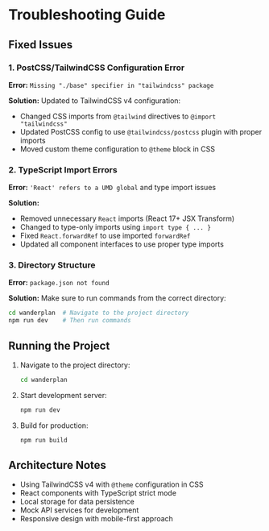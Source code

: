 # Troubleshooting Guide

## Fixed Issues

### 1. PostCSS/TailwindCSS Configuration Error
**Error:** `Missing "./base" specifier in "tailwindcss" package`

**Solution:** Updated to TailwindCSS v4 configuration:
- Changed CSS imports from `@tailwind` directives to `@import "tailwindcss"`
- Updated PostCSS config to use `@tailwindcss/postcss` plugin with proper imports
- Moved custom theme configuration to `@theme` block in CSS

### 2. TypeScript Import Errors
**Error:** `'React' refers to a UMD global` and type import issues

**Solution:**
- Removed unnecessary `React` imports (React 17+ JSX Transform)
- Changed to type-only imports using `import type { ... }`
- Fixed `React.forwardRef` to use imported `forwardRef`
- Updated all component interfaces to use proper type imports

### 3. Directory Structure
**Error:** `package.json not found`

**Solution:** Make sure to run commands from the correct directory:
```bash
cd wanderplan  # Navigate to the project directory
npm run dev    # Then run commands
```

## Running the Project

1. Navigate to the project directory:
   ```bash
   cd wanderplan
   ```

2. Start development server:
   ```bash
   npm run dev
   ```

3. Build for production:
   ```bash
   npm run build
   ```

## Architecture Notes

- Using TailwindCSS v4 with `@theme` configuration in CSS
- React components with TypeScript strict mode
- Local storage for data persistence
- Mock API services for development
- Responsive design with mobile-first approach